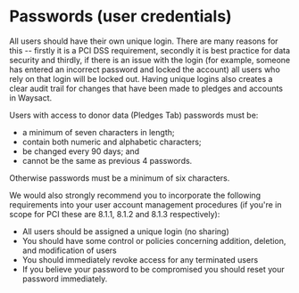 # Passwords (user credentials)

All users should have their own unique login. There are many reasons for
this -- firstly it is a PCI DSS requirement, secondly it is best
practice for data security and thirdly, if there is an issue with the
login (for example, someone has entered an incorrect password and locked
the account) all users who rely on that login will be locked out. Having
unique logins also creates a clear audit trail for changes that have
been made to pledges and accounts in Waysact.

Users with access to donor data (Pledges Tab) passwords must be:

-   a minimum of seven characters in length;
-   contain both numeric and alphabetic characters;
-   be changed every 90 days; and
-   cannot be the same as previous 4 passwords.

Otherwise passwords must be a minimum of six characters.

We would also strongly recommend you to incorporate the following
requirements into your user account management procedures (if you're in
scope for PCI these are 8.1.1, 8.1.2 and 8.1.3 respectively):

-   All users should be assigned a unique login (no sharing)
-   You should have some control or policies concerning addition,
    deletion, and modification of users
-   You should immediately revoke access for any terminated users
-   If you believe your password to be compromised you should reset your
    password immediately.
